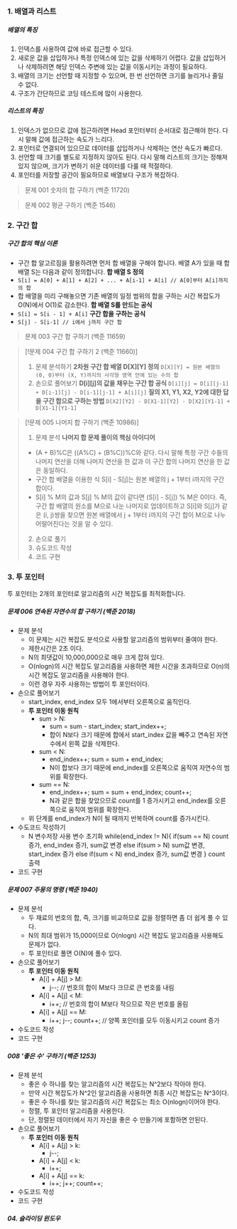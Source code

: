 ### 1. 배열과 리스트
##### 배열의 특징
1. 인덱스를 사용하여 값에 바로 접근할 수 있다.
2. 새로운 값을 삽입하거나 특정 인덱스에 있는 값을 삭제하기 어렵다. 값을 삽입하거나 삭제하려면 해당 인덱스 주변에 있는 값을 이동시키는 과정이 필요하다.
3. 배열의 크기는 선언할 때 지정할 수 있으며, 한 번 선언하면 크기를 늘리거나 줄일 수 없다.
4. 구조가 간단하므로 코딩 테스트에 많이 사용한다.
##### 리스트의 특징
1. 인덱스가 없으므로 값에 접근하려면 Head 포인터부터 순서대로 접근해야 한다. 다시 말해 값에 접근하는 속도가 느리다.
2. 포인터로 연결되어 있으므로 데이터를 삽입하거나 삭제하는 연산 속도가 빠르다.
3. 선언할 때 크기를 별도로 지정하지 않아도 된다. 다시 말해 리스트의 크기는 정해져 있지 않으며, 크기가 변하기 쉬운 데이터를 다룰 때 적절하다.
4. 포인터를 저장할 공간이 필요하므로 배열보다 구조가 복잡하다.

>문제 001 숫자의 합 구하기 (백준 11720)

>문제 002 평균 구하기 (백준 1546)

### 2. 구간 합
##### 구간 합의 핵심 이론
- 구간 합 알고르짐을 활용하려면 먼저 합 배열을 구해야 합니다. 배열 A가 있을 때 합 배열 S는 다음과 같이 정의합니다.
**합 배열 S 정의**
- `S[i] = A[0] + A[1] + A[2] + ... + A[i-1] + A[i] // A[0]부터 A[i]까지의 합`
- 합 배열을 미리 구해놓으면 기존 배열의 일정 범위의 합을 구하는 시간 복잡도가 O(N)에서 O(1)로 감소한다.
**합 배열 S를 만드는 공식**
- `S[i] = S[i - 1] + A[i]`
**구간 합을 구하는 공식**
- `S[j] - S[i-1] // i에서 j까지 구간 합`
>문제 003 구간 합 구하기 (백준 11659)

>[!문제 004 구간 합 구하기 2 (백준 11660)]
>1. 문제 분석하기
>   **2차원 구간 합 배열 D\[X\]\[Y\] 정의**
>   `D[X][Y] = 원본 배열의 (0, 0)부터 (X, Y)까지의 사각형 영역 안에 있는 수의 합`
>2. 손으로 풀어보기
>   **D\[i\]\[j\]의 값을 채우는 구간 합 공식**
>   `D[i][j] = D[i][j-1] + D[i-1][j] - D[i-1][j-1] + A[i][j]`
>   **질의 X1, Y1, X2, Y2에 대한 답을 구간 합으로 구하는 방법**
>   `D[X2][Y2] - D[X1-1][Y2] - D[X2][Y1-1] + D[X1-1][Y1-1]`

>[!문제 005 나머지 합 구하기 (백준 10986)]
>1. 문제 분석
>   **나머지 합 문제 풀이의 핵심 아이디어**
>   - (A + B)%C은 ((A%C) + (B%C))%C와 같다. 다시 말해 특정 구간 수들의 나머지 연산을 더해 나머지 연산을 한 값과 이 구간 합의 나머지 연산을 한 값은 동일하다.
>   - 구간 합 배열을 이용한 식 S\[i\] - S\[j\]는 원본 배열의 j + 1부터 i까지의 구간 합이다.
>   - S\[i\] % M의 값과 S\[j\] % M의 값이 같다면 (S\[i\] - S\[j\]) % M은 0이다. 즉, 구간 합 배열의 원소를 M으로 나눈 나머지로 업데이트하고 S\[i\]와 S\[j\]가 같은 (i, j)쌍을 찾으면 원본 배열에서 j + 1부터 i까지의 구간 합이 M으로 나누어떨어진다는 것을 알 수 있다.
> 
>2. 손으로 풀기
>3. 슈도코드 작성
>4. 코드 구현
### 3. 투 포인터
투 포인터는 2개의 포인터로 알고리즘의 시간 복잡도를 최적화합니다.
##### 문제 006 연속된 자연수의 합 구하기 (백준 2018)
- 문제 분석
	- 이 문제는 시간 복잡도 분석으로 사용할 알고리즘의 범위부터 줄여야 한다.
	- 제한시간은 2초 이다.
	- N의 최댓값이 10,000,000으로 매우 크게 잡혀 있다.
	- O(nlogn)의 시간 복잡도 알고리즘을 사용하면 제한 시간을 초과하므로 O(n)의 시간 복잡도 알고리즘을 사용해야 한다.
	- 이런 경우 자주 사용하는 방법이 투 포인터이다.
- 손으로 풀어보기
	- start_index, end_index 모두 1에서부터 오른쪽으로 움직인다.
	- **투 포인터 이동 원칙**
		- sum > N:
			- sum = sum - start_index; start_index++;
			- 합이 N보다 크기 때문에 합에서 start_index 값을 빼주고 연속된 자연수에서 왼쪽 값을 삭제한다.
		- sum < N:
			- end_index++; sum = sum + end_index;
			- N이 합보다 크기 때문에 end_index를 오른쪽으로 움직여 자연수의 범위를 확장한다.
		- sum == N:
			- end_index++; sum = sum + end_index; count++;
			- N과 같은 합을 찾았으므로 count를 1 증가시키고 end_index를 오른쪽으로 움직여 범위를 확장한다.
	- 위 단계를 end_index가 N이 될 때까지 반복하며 count를 증가시킨다.
- 수도코드 작성하기
	- N 변수저장
	  사용 변수 초기화
	  while(end_index != N){
		  if(sum == N) 
			  count 증가, end_index 증가, sum값 변경
		  else if(sum > N)
			  sum값 변경, start_index 증가
		  else if(sum < N)
			  end_index 증가, sum값 변경
	  }
	  count 출력
- 코드 구현

##### 문제 007 주몽의 명령 (백준 1940)
- 문제 분석
	- 두 재료의 번호의 합, 즉, 크기를 비교하므로 값을 정렬하면 좀 더 쉽게 풀 수 있다.
	- N의 최대 범위가 15,000이므로 O(nlogn) 시간 복잡도 알고리즘을 사용해도 문제가 없다.
	- 투 포인터로 풀면 O(N)에 풀수 있다.
- 손으로 풀어보기
	- **투 포인터 이동 원칙**
		- A[i] + A[j] > M:
			- j--; // 번호의 합이 M보다 크므로 큰 번호를 내림
		- A[i] + A[j] < M:
			- i++; // 번호의 합이 M보다 작으므로 작은 번호를 올림
		- A[i] + A[j] == M:
			- i++; j--; count++; // 양쪽 포인터를 모두 이동시키고 count 증가
- 수도코드 작성
- 코드 구현
##### 008 '좋은 수' 구하기 (백준 1253)
- 문제 분석
	- 좋은 수 하나를 찾는 알고리즘의 시간 복잡도는 N^2보다 작아야 한다.
	- 만약 시간 복잡도가 N^2인 알고리즘을 사용하면 최종 시간 복잡도는 N^3이다.
	- 좋은 수 하나를 찾는 알고리즘의 시간 복잡도는 최소 O(nlogn)이어야 한다.
	- 정렬, 투 포인터 알고리즘을 사용한다.
	- 단, 정렬된 데이터에서 자기 자신을 좋은 수 만들기에 포함하면 안된다.
- 손으로 풀어보기
	- **투 포인터 이동 원칙**
		- A[i] + A[j] > k:
			- j--;
		- A[i] + A[j] < k:
			- i++;
		- A[i] + A[j] == k:
			- i++; j++; count++;
- 수도코드 작성
- 코드 구현
##### 04. 슬라이딩 윈도우
